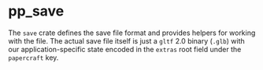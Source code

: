 # pp_save

The `save` crate defines the save file format and provides helpers for working with the file. The actual save file itself is just a `gltf` 2.0 binary (`.glb`) with
our application-specific state encoded in the `extras` root field under
the `papercraft` key.

